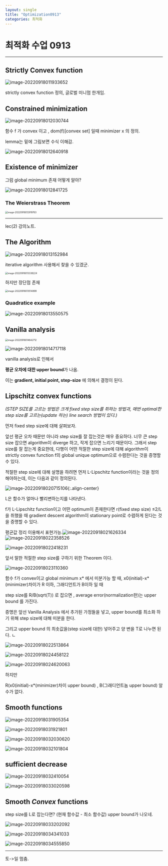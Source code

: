 ```yaml
---
layout: single
title: "Optimization0913"
categories: 최적화
---
```


# 최적화 수업 0913

---



## Strictly Convex function

![image-20220918011933652](../images/2022-09-13-Optimization20220913/image-20220918011933652.png)

strictly convex function 정의, 글로벌 미니멈 한개임.



## Constrained minimization

![image-20220918012030744](../images/2022-09-13-Optimization20220913/image-20220918012030744.png)

함수 f 가 convex 이고 ,  dom(f)[convex set] 일때 minimizer x 의 정의. 

lemma는 밑에 그림보면 수식 이해감. 

![image-20220918012640918](../images/2022-09-13-Optimization20220913/image-20220918012640918.png)

## Existence of minimizer

그럼 global minimum 존재 어떻게 알아?

![image-20220918012841725](../images/2022-09-13-Optimization20220913/image-20220918012841725.png)

### The Weierstrass Theorem

<img src="../images/2022-09-13-Optimization20220913/image-20220918012919763.png" alt="image-20220918012919763" style="zoom: 50%;" />



---

lec(2) 강의노트.

## The Algorithm

![image-20220918013152984](../images/2022-09-13-Optimization20220913/image-20220918013152984.png)

 

iterative algorithm 사용해서 찾을 수 있겠군. 

<img src="../images/2022-09-13-Optimization20220913/image-20220918013338224.png" alt="image-20220918013338224" style="zoom:50%;" />

하지만 장단점 존재

<img src="../images/2022-09-13-Optimization20220913/image-20220918013514899.png" alt="image-20220918013514899" style="zoom:50%;" />

### Quadratice example

![image-20220918013550575](../images/2022-09-13-Optimization20220913/image-20220918013550575.png)



## Vanilla analysis

<img src="../images/2022-09-13-Optimization20220913/image-20220918014642712.png" alt="image-20220918014642712" style="zoom: 50%;" />

![image-20220918014717118](../images/2022-09-13-Optimization20220913/image-20220918014717118.png)



vanilla analysis로 인해서

 **평균 오차에 대한 upper bound**가 나옴. 

이는  **gradient, initial point, step-size** 에 의해서 결정이 된다.



## Lipschitz convex functions

*(STEP SIZE를 고르는 방법은 크게 fixed step size를 취하는 방법과, 매번 optimal한 step size를 고르는(update 하는) line search 방법이 있다.)*

먼저 fixed step size에 대해 살펴보자. 

앞선 평균 오차 때문만 아니라 step size를 잘 잡는것은 매우 중요하다. 너무 큰 step size 잡으면 algorithm이 diverge 하고, 작게 잡으면 느리기 때문이다. 그래서 step size를 잘 잡는게 중요한데, 다행이 어떤 적절한 step size에 대해 algorithm이 strictly convex function f의 global unique optimum으로 수렴한다는 것을 증명할 수 있다. 

적절한 step size에 대해 설명을 하려면 먼저 L-Lipschitz function이라는 것을 정의해야하는데, 이는 다음과 같이 정의된다.

![image-20220918020715106](../images/2022-09-13-Optimization20220913/image-20220918020715106.png){:.align-center}

L은  함수가 얼마나 빨리변하는지를 나타낸다.

 f가 L-Lipschitz function이고 어떤 optimum이 존재한다면  r(fixed step size) ≤2/L 을 취했을 때 gradient descent algorithm이 stationary point로 수렴하게 된다는 것을 증명할 수 있다. 



평균값 정리 이용해서 표현가능.![image-20220918021626334](../images/2022-09-13-Optimization20220913/image-20220918021626334.png)![image-20220918022358526](../images/2022-09-13-Optimization20220913/image-20220918022358526.png)





![image-20220918022418231](../images/2022-09-13-Optimization20220913/image-20220918022418231.png)



앞서 말한 적절한 step size를 구하기 위한 Theorem 이다.

![image-20220918023110360](../images/2022-09-13-Optimization20220913/image-20220918023110360.png)

함수 f가 convex이고 global minimum x* 에서 미분가능 할 때, x0(initial)-x*(minimizer)차이가 R 이하, 그래디언트가 B이하 일 때

step size를 R/B(sqrt(T)) 로 잡으면 , average error(normalization한)는 upper bound 를 가진다.



증명은 앞선 Vanilla Analysis 에서 추가된 가정들을 넣고, upper bound를 최소화 하기 위해 step size에 대해 미분을 한다.

그리고 upper bound 의 최솟값을(step size에 대한) 넣어주고 양 변을 T로 나누면 된다. ㄴ

![image-20220918022513864](../images/2022-09-13-Optimization20220913/image-20220918022513864.png)

![image-20220918024458122](../images/2022-09-13-Optimization20220913/image-20220918024458122.png)

![image-20220918024620063](../images/2022-09-13-Optimization20220913/image-20220918024620063.png)

하지만

  R(x0(initial)-x*(minimizer)차이 upper bound) ,  B(그래디언트놈 upper bound)  알 수가 없다.



## Smooth functions

![image-20220918031905354](../images/2022-09-13-Optimization20220913/image-20220918031905354.png)

![image-20220918031921801](../images/2022-09-13-Optimization20220913/image-20220918031921801.png)

![image-20220918032030620](../images/2022-09-13-Optimization20220913/image-20220918032030620.png)

![image-20220918032101804](../images/2022-09-13-Optimization20220913/image-20220918032101804.png)



## sufficient decrease

![image-20220918032410054](../images/2022-09-13-Optimization20220913/image-20220918032410054.png)

![image-20220918033020598](../images/2022-09-13-Optimization20220913/image-20220918033020598.png)

## Smooth *Convex* functions



step size를 L로 잡는다면? (현재 함수값 - 최소 함수값) upper bound가 나오네.

![image-20220918033202092](../images/2022-09-13-Optimization20220913/image-20220918033202092.png)

![image-20220918034341033](../images/2022-09-13-Optimization20220913/image-20220918034341033-1663440222263-4.png)

![image-20220918034555850](../images/2022-09-13-Optimization20220913/image-20220918034555850.png)



---

토->일 멈춤.







